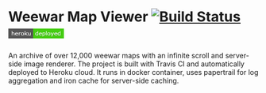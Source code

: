 # Weewar Map Viewer  [![Build Status](https://travis-ci.org/JafarSadik/weewar-map-viewer.svg?branch=master)](https://travis-ci.org/JafarSadik/weewar-map-viewer) [![Heroku](readme/heroku-badge.herokuapp.png)](https://weemaps.herokuapp.com)

An archive of over 12,000 weewar maps with an infinite scroll and server-side image renderer. The project is built with Travis CI and automatically deployed to Heroku cloud. It runs in docker container, uses papertrail for log aggregation and iron cache for server-side caching.
